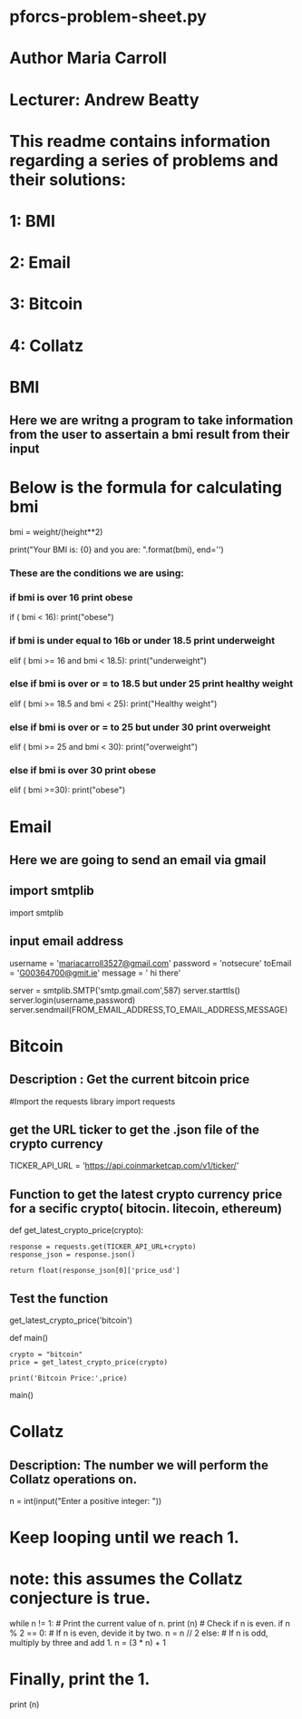 # pforcs-problem-sheet.py
# Author Maria Carroll
# Lecturer: Andrew Beatty

# This readme contains information regarding a series of problems and their solutions:
# 1: BMI
# 2: Email
# 3: Bitcoin
# 4: Collatz

# BMI

## Here we are writng a program to take information from the user to assertain a bmi result from their input 

### 
# Below is the formula for calculating bmi

bmi = weight/(height**2)

print("Your BMI is: {0} and you are: ".format(bmi), end='')

### These are the conditions we are using:
### if bmi is over 16 print obese
if ( bmi < 16):
   print("obese")
### if bmi is under equal to 16b or under 18.5 print underweight
elif ( bmi >= 16 and bmi < 18.5):
   print("underweight")
### else if bmi is over  or = to 18.5 but under 25 print healthy weight
elif ( bmi >= 18.5 and bmi < 25):
   print("Healthy weight")
### else if bmi is over or = to 25 but under 30 print overweight
elif ( bmi >= 25 and bmi < 30):
   print("overweight")
### else if bmi is over 30 print obese
elif ( bmi >=30):
   print("obese")
   
   
 # Email
 
 ## Here we are going to send an email via gmail

## import smtplib
import smtplib

## input email address
username = 'mariacarroll3527@gmail.com'
password = 'notsecure'
toEmail = 'G00364700@gmit.ie'
message = ' hi there'

server = smtplib.SMTP('smtp.gmail.com',587)
server.starttls()
server.login(username,password)
server.sendmail(FROM_EMAIL_ADDRESS,TO_EMAIL_ADDRESS,MESSAGE)


# Bitcoin

## Description : Get the current bitcoin price

#Import the requests library
import requests

## get the URL ticker to get the .json file of the crypto currency
TICKER_API_URL = 'https://api.coinmarketcap.com/v1/ticker/'

## Function to get the latest crypto currency price for a secific crypto( bitocin. litecoin, ethereum)
def get_latest_crypto_price(crypto):

    response = requests.get(TICKER_API_URL+crypto)
    response_json = response.json()

    return float(response_json[0]['price_usd']

## Test the function
get_latest_crypto_price('bitcoin')

def main()

    crypto = "bitcoin"
    price = get_latest_crypto_price(crypto)

    print('Bitcoin Price:',price)

main()


# Collatz

## Description: The number we will perform the Collatz operations on.
n = int(input("Enter a positive integer: "))

# Keep looping until we reach 1.
# note: this assumes the Collatz conjecture is true.
while n != 1:
    # Print the current value of n.
    print (n)
    # Check if n is even.
    if n % 2 == 0:
        # If n is even, devide it by two.
        n = n // 2
    else:
        # If n is odd, multiply by three and add 1.
         n = (3 * n) + 1

# Finally, print the 1.
print (n)
